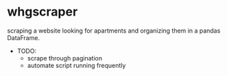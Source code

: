# whgscraper
scraping a website looking for apartments and organizing them in a pandas DataFrame. 
- TODO: 
  - scrape through pagination
  - automate script running frequently
